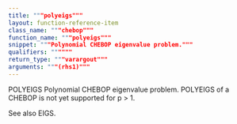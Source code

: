 ```yaml
---
title: """polyeigs"""
layout: function-reference-item
class_name: """chebop"""
function_name: """polyeigs"""
snippet: """Polynomial CHEBOP eigenvalue problem."""
qualifiers: """"""
return_type: """varargout"""
arguments: """(rhs1)"""
---
```


 POLYEIGS   Polynomial CHEBOP eigenvalue problem.
    POLYEIGS of a CHEBOP is not yet supported for p > 1.
 
  See also EIGS.

